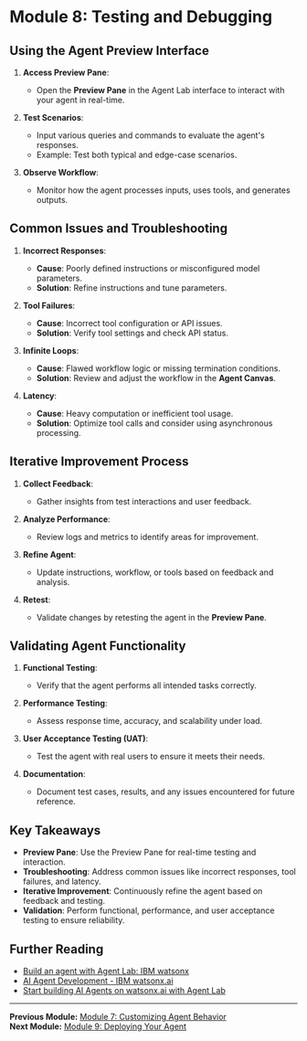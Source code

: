 # Module 8: Testing and Debugging

## Using the Agent Preview Interface

1. **Access Preview Pane**:
   - Open the **Preview Pane** in the Agent Lab interface to interact with your agent in real-time.

2. **Test Scenarios**:
   - Input various queries and commands to evaluate the agent's responses.
   - Example: Test both typical and edge-case scenarios.

3. **Observe Workflow**:
   - Monitor how the agent processes inputs, uses tools, and generates outputs.

## Common Issues and Troubleshooting

1. **Incorrect Responses**:
   - **Cause**: Poorly defined instructions or misconfigured model parameters.
   - **Solution**: Refine instructions and tune parameters.

2. **Tool Failures**:
   - **Cause**: Incorrect tool configuration or API issues.
   - **Solution**: Verify tool settings and check API status.

3. **Infinite Loops**:
   - **Cause**: Flawed workflow logic or missing termination conditions.
   - **Solution**: Review and adjust the workflow in the **Agent Canvas**.

4. **Latency**:
   - **Cause**: Heavy computation or inefficient tool usage.
   - **Solution**: Optimize tool calls and consider using asynchronous processing.

## Iterative Improvement Process

1. **Collect Feedback**:
   - Gather insights from test interactions and user feedback.

2. **Analyze Performance**:
   - Review logs and metrics to identify areas for improvement.

3. **Refine Agent**:
   - Update instructions, workflow, or tools based on feedback and analysis.

4. **Retest**:
   - Validate changes by retesting the agent in the **Preview Pane**.

## Validating Agent Functionality

1. **Functional Testing**:
   - Verify that the agent performs all intended tasks correctly.

2. **Performance Testing**:
   - Assess response time, accuracy, and scalability under load.

3. **User Acceptance Testing (UAT)**:
   - Test the agent with real users to ensure it meets their needs.

4. **Documentation**:
   - Document test cases, results, and any issues encountered for future reference.

## Key Takeaways

- **Preview Pane**: Use the Preview Pane for real-time testing and interaction.
- **Troubleshooting**: Address common issues like incorrect responses, tool failures, and latency.
- **Iterative Improvement**: Continuously refine the agent based on feedback and testing.
- **Validation**: Perform functional, performance, and user acceptance testing to ensure reliability.

## Further Reading

- [Build an agent with Agent Lab: IBM watsonx](https://video.ibm.com/recorded/134250618)
- [AI Agent Development - IBM watsonx.ai](https://www.ibm.com/products/watsonx-ai/ai-agent-development)
- [Start building AI Agents on watsonx.ai with Agent Lab](https://www.ibm.com/new/announcements/start-building-ai-agents-on-watsonx-ai-with-agent-lab)

---

**Previous Module:** [Module 7: Customizing Agent Behavior](https://github.com/Jewelzufo/Ibm-agent-lab/blob/8f55ea5328fc42340c0a57cadc14ec47a164d172/Module7.md)  
**Next Module:** [Module 9: Deploying Your Agent](https://github.com/Jewelzufo/Ibm-agent-lab/blob/8f55ea5328fc42340c0a57cadc14ec47a164d172/Module9.md)

